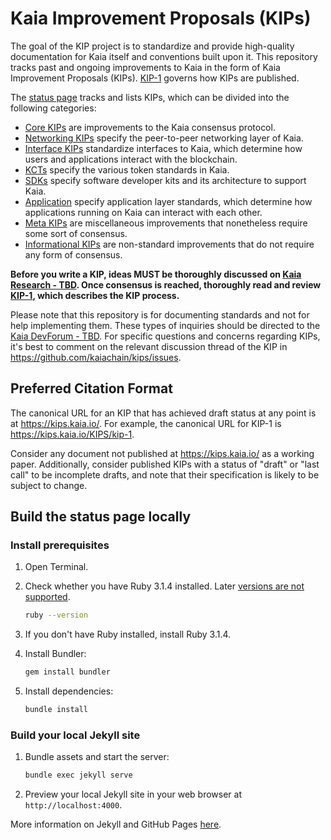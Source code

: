 # Kaia Improvement Proposals (KIPs)

The goal of the KIP project is to standardize and provide high-quality documentation for Kaia itself and conventions built upon it. This repository tracks past and ongoing improvements to Kaia in the form of Kaia Improvement Proposals (KIPs). [KIP-1](https://kips.kaia.io/KIPs/kip-1) governs how KIPs are published.

The [status page](https://kips.kaia.io/) tracks and lists KIPs, which can be divided into the following categories:

- [Core KIPs](https://kips.kaia.io/core) are improvements to the Kaia consensus protocol.
- [Networking KIPs](https://kips.kaia.io/networking) specify the peer-to-peer networking layer of Kaia.
- [Interface KIPs](https://kips.kaia.io/interface) standardize interfaces to Kaia, which determine how users and applications interact with the blockchain.
- [KCTs](https://kips.kaia.io/token) specify the various token standards in Kaia.
- [SDKs](https://kips.kaia.io/sdk) specify software developer kits and its architecture to support Kaia.
- [Application](https://kips.kaia.io/application) specify application layer standards, which determine how applications running on Kaia can interact with each other.
- [Meta KIPs](https://kips.kaia.io/meta) are miscellaneous improvements that nonetheless require some sort of consensus.
- [Informational KIPs](https://kips.kaia.io/informational) are non-standard improvements that do not require any form of consensus.

**Before you write a KIP, ideas MUST be thoroughly discussed on [Kaia Research - TBD](https://devforum.kaia.io/c/kips). Once consensus is reached, thoroughly read and review [KIP-1](https://kips.kaia.io/KIPS/kip-1), which describes the KIP process.**

Please note that this repository is for documenting standards and not for help implementing them. These types of inquiries should be directed to the [Kaia DevForum - TBD](https://devforum.kaia.io/c/kips). For specific questions and concerns regarding KIPs, it's best to comment on the relevant discussion thread of the KIP in https://github.com/kaiachain/kips/issues.

## Preferred Citation Format

The canonical URL for an KIP that has achieved draft status at any point is at <https://kips.kaia.io/>. For example, the canonical URL for KIP-1 is <https://kips.kaia.io/KIPS/kip-1>.

Consider any document not published at <https://kips.kaia.io/> as a working paper. Additionally, consider published KIPs with a status of "draft" or "last call" to be incomplete drafts, and note that their specification is likely to be subject to change.

## Build the status page locally

### Install prerequisites

1. Open Terminal.

2. Check whether you have Ruby 3.1.4 installed. Later [versions are not supported](https://stackoverflow.com/questions/14351272/undefined-method-exists-for-fileclass-nomethoderror).

   ```sh
   ruby --version
   ```

3. If you don't have Ruby installed, install Ruby 3.1.4.

4. Install Bundler:

   ```sh
   gem install bundler
   ```

5. Install dependencies:

   ```sh
   bundle install
   ```

### Build your local Jekyll site

1. Bundle assets and start the server:

   ```sh
   bundle exec jekyll serve
   ```

2. Preview your local Jekyll site in your web browser at `http://localhost:4000`.

More information on Jekyll and GitHub Pages [here](https://docs.github.com/en/enterprise/2.14/user/articles/setting-up-your-github-pages-site-locally-with-jekyll).